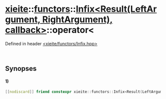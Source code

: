 # [xieite](../../../xieite.md)\:\:[functors](../../../functors.md)\:\:[Infix\<Result\(LeftArgument, RightArgument\), callback\>](../../Infix.md)\:\:operator\<
Defined in header [<xieite/functors/Infix.hpp>](../../../../include/xieite/functors/Infix.hpp)

&nbsp;

## Synopses
#### 1)
```cpp
[[nodiscard]] friend constexpr xieite::functors::Infix<Result(LeftArgument, RightArgument), callback>::Intermediate operator<(const LeftArgument& leftArgument, const xieite::functors::Infix<Result(LeftArgument, RightArgument), callback>) noexcept;
```
